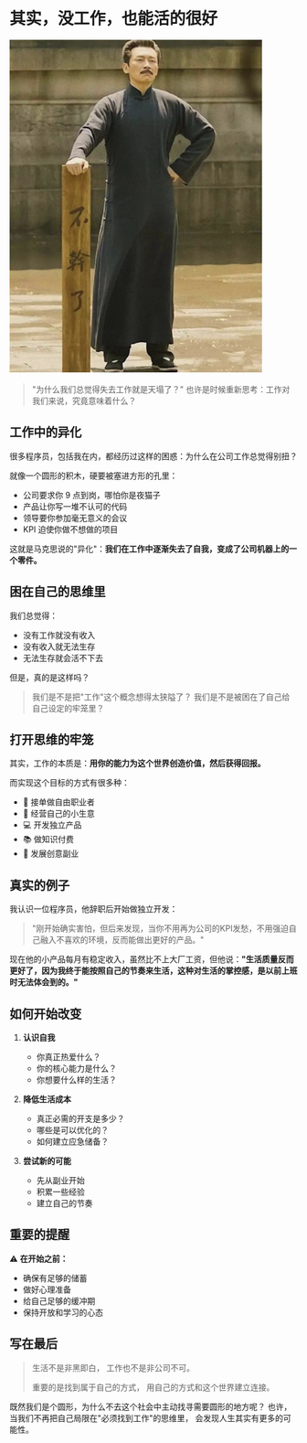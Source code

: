 # 其实，没工作，也能活的很好

![不干了](../assets/images/chapter5/not-work.png)

> "为什么我们总觉得失去工作就是天塌了？"
> 也许是时候重新思考：工作对我们来说，究竟意味着什么？

## 工作中的异化

很多程序员，包括我在内，都经历过这样的困惑：为什么在公司工作总觉得别扭？

就像一个圆形的积木，硬要被塞进方形的孔里：

- 公司要求你 9 点到岗，哪怕你是夜猫子
- 产品让你写一堆不认可的代码
- 领导要你参加毫无意义的会议
- KPI 迫使你做不想做的项目

这就是马克思说的"异化"：**我们在工作中逐渐失去了自我，变成了公司机器上的一个零件。**


## 困在自己的思维里

我们总觉得：

- 没有工作就没有收入
- 没有收入就无法生存
- 无法生存就会活不下去

但是，真的是这样吗？

> 我们是不是把"工作"这个概念想得太狭隘了？
> 我们是不是被困在了自己给自己设定的牢笼里？

## 打开思维的牢笼

其实，工作的本质是：**用你的能力为这个世界创造价值，然后获得回报。**

而实现这个目标的方式有很多种：

- 🎯 接单做自由职业者
- 🌱 经营自己的小生意
- 💻 开发独立产品
- 📚 做知识付费
- 🎨 发展创意副业

## 真实的例子

我认识一位程序员，他辞职后开始做独立开发：
> "刚开始确实害怕，但后来发现，当你不用再为公司的KPI发愁，不用强迫自己融入不喜欢的环境，反而能做出更好的产品。"

现在他的小产品每月有稳定收入，虽然比不上大厂工资，但他说：**"生活质量反而更好了，因为我终于能按照自己的节奏来生活，这种对生活的掌控感，是以前上班时无法体会到的。"**

## 如何开始改变

1. **认识自我**
   - 你真正热爱什么？
   - 你的核心能力是什么？
   - 你想要什么样的生活？

2. **降低生活成本**
   - 真正必需的开支是多少？
   - 哪些是可以优化的？
   - 如何建立应急储备？

3. **尝试新的可能**
   - 先从副业开始
   - 积累一些经验
   - 建立自己的节奏

## 重要的提醒

⚠️ **在开始之前：**
- 确保有足够的储蓄
- 做好心理准备
- 给自己足够的缓冲期
- 保持开放和学习的心态

## 写在最后

> 生活不是非黑即白，
> 工作也不是非公司不可。
> 
> 重要的是找到属于自己的方式，
> 用自己的方式和这个世界建立连接。

既然我们是个圆形，为什么不去这个社会中主动找寻需要圆形的地方呢？
也许，当我们不再把自己局限在"必须找到工作"的思维里，
会发现人生其实有更多的可能性。